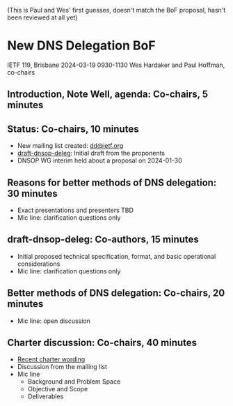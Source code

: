 (This is Paul and Wes' first guesses, doesn't match the BoF proposal, hasn't been reviewed at all yet)

# New DNS Delegation BoF
IETF 119, Brisbane
2024-03-19  0930-1130
Wes Hardaker and Paul Hoffman, co-chairs

## Introduction, Note Well, agenda: Co-chairs, 5 minutes

## Status: Co-chairs, 10 minutes
- New mailing list created: dd@ietf.org
- [draft-dnsop-deleg](https://datatracker.ietf.org/doc/draft-dnsop-deleg/): Initial draft from the proponents
- DNSOP WG interim held about a proposal on 2024-01-30

## Reasons for better methods of DNS delegation: 30 minutes
- Exact presentations and presenters TBD
- Mic line: clarification questions only

## draft-dnsop-deleg: Co-authors, 15 minutes
- Initial proposed technical specification, format, and basic
  operational considerations
- Mic line: clarification questions only

## Better methods of DNS delegation: Co-chairs, 20 minutes
- Mic line: open discussion

## Charter discussion: Co-chairs, 40 minutes
- [Recent charter wording](https://datatracker.ietf.org/doc/slides-119-deleg-proposed-charter-as-of-2024-03-05/)
- Discussion from the mailing list
- Mic line
    - Background and Problem Space
    - Objective and Scope
    - Deliverables

